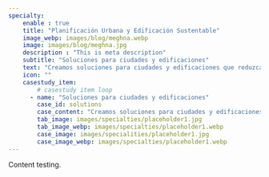 ```yaml
---
specialty: 
    enable : true
    title: "Planificación Urbana y Edificación Sustentable"
    image_webp: images/blog/meghna.webp
    image: images/blog/meghna.jpg
    description : "This is meta description"
    subtitle: "Soluciones para ciudades y edificaciones"
    text: "Creamos soluciones para ciudades y edificaciones que reduzcan los costos de inversión y mantenimiento, mejoren la calidad de vida de sus habitantes y tengan un buen desempeño ambiental y energético."
    icon: ""
    casestudy_item:
        # casestudy item loop
      - name: "Soluciones para ciudades y edificaciones"
        case_id: solutions
        case_content: "Creamos soluciones para ciudades y edificaciones que reduzcan los costos de inversión y mantenimiento, mejoren la calidad de vida de sus habitantes y tengan un buen desempeño ambiental y energético."
        tab_image: images/specialties/placeholder1.jpg
        tab_image_webp: images/specialties/placeholder1.webp
        case_image: images/specialities/placeholder1.jpg
        case_image_webp: images/specialties/placeholder1.webp
---
```


Content testing.